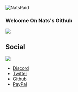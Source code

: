 <img alt="NatsRaid" src="https://i.imgur.com/28CvE8j.gif"> 

### Welcome On Nats's Github


[![](https://img.shields.io/badge/Rosé%20Pine%20Theme-191724)](https://github.com/rose-pine/rose-pine-theme)
## Social
[![](https://i.imgur.com/G9zOYMz.png)](https://www.youtube.com/channel/UC7KMFrYHQzmXCbomARoP9zg)
*   [Discord](https://discord.gg/JJy6ThDWBk)
*   [Twitter](https://twitter.com/NatsIsHere_)
*   [Github](https://github.com/NatsIsHereeeeee/)
*   [PayPal](https://paypal.me/nqts/)

